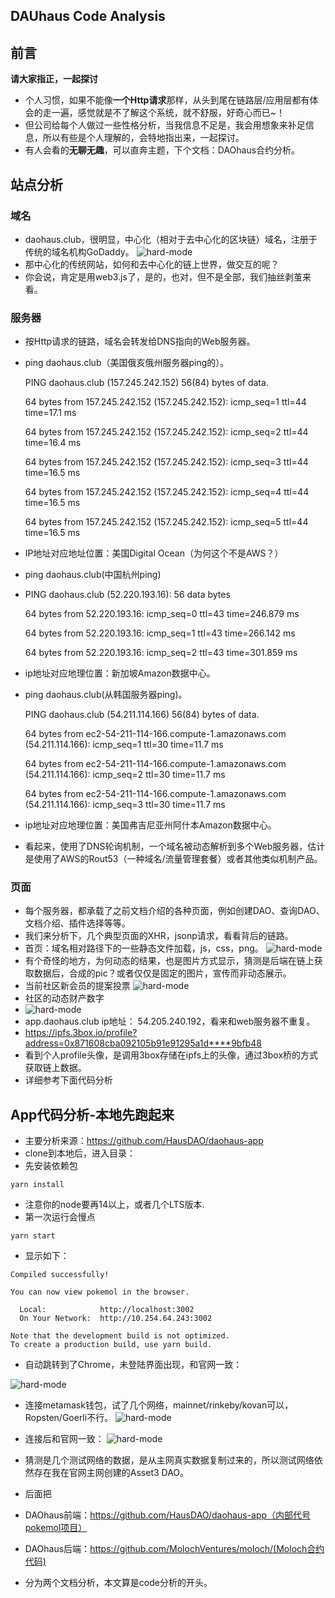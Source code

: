 ## DAUhaus Code Analysis

## 前言

**请大家指正，一起探讨**

+ 个人习惯，如果不能像**一个Http请求**那样，从头到尾在链路层/应用层都有体会的走一遍，感觉就是不了解这个系统，就不舒服，好奇心而已~！
+ 但公司给每个人做过一些性格分析，当我信息不足是，我会用想象来补足信息，所以有些是个人理解的，会特地指出来，一起探讨。
+ 有人会看的**无聊无趣**，可以直奔主题，下个文档：DAOhaus合约分析。

## 站点分析

### 域名

+ daohaus.club，很明显，中心化（相对于去中心化的区块链）域名，注册于传统的域名机构GoDaddy。
![hard-mode](images/whois.png)
+ 那中心化的传统网站，如何和去中心化的链上世界，做交互的呢？
+ 你会说，肯定是用web3.js了，是的，也对，但不是全部，我们抽丝剥茧来看。

### 服务器

+ 按Http请求的链路，域名会转发给DNS指向的Web服务器。

+ ping daohaus.club（美国俄亥俄州服务器ping的）。

  PING daohaus.club (157.245.242.152) 56(84) bytes of data.

  64 bytes from 157.245.242.152 (157.245.242.152): icmp_seq=1 ttl=44 time=17.1 ms

  64 bytes from 157.245.242.152 (157.245.242.152): icmp_seq=2 ttl=44 time=16.4 ms

  64 bytes from 157.245.242.152 (157.245.242.152): icmp_seq=3 ttl=44 time=16.5 ms

  64 bytes from 157.245.242.152 (157.245.242.152): icmp_seq=4 ttl=44 time=16.5 ms

  64 bytes from 157.245.242.152 (157.245.242.152): icmp_seq=5 ttl=44 time=16.5 ms

+ IP地址对应地址位置：美国Digital Ocean（为何这个不是AWS？）

+ ping daohaus.club(中国杭州ping)

+ PING daohaus.club (52.220.193.16): 56 data bytes

  64 bytes from 52.220.193.16: icmp_seq=0 ttl=43 time=246.879 ms

  64 bytes from 52.220.193.16: icmp_seq=1 ttl=43 time=266.142 ms

  64 bytes from 52.220.193.16: icmp_seq=2 ttl=43 time=301.859 ms

+ ip地址对应地理位置：新加坡Amazon数据中心。

+ ping daohaus.club(从韩国服务器ping)。

  PING daohaus.club (54.211.114.166) 56(84) bytes of data.

  64 bytes from ec2-54-211-114-166.compute-1.amazonaws.com (54.211.114.166): icmp_seq=1 ttl=30 time=11.7 ms

  64 bytes from ec2-54-211-114-166.compute-1.amazonaws.com (54.211.114.166): icmp_seq=2 ttl=30 time=11.7 ms

  64 bytes from ec2-54-211-114-166.compute-1.amazonaws.com (54.211.114.166): icmp_seq=3 ttl=30 time=11.7 ms

+ ip地址对应地理位置：美国弗吉尼亚州阿什本Amazon数据中心。

+ 看起来，使用了DNS轮询机制，一个域名被动态解析到多个Web服务器，估计是使用了AWS的Rout53（一种域名/流量管理套餐）或者其他类似机制产品。

### 页面
+ 每个服务器，都承载了之前文档介绍的各种页面，例如创建DAO、查询DAO、文档介绍、插件选择等等。
+ 我们来分析下，几个典型页面的XHR，jsonp请求，看看背后的链路。
+ 首页：域名相对路径下的一些静态文件加载，js，css，png。
![hard-mode](images/homepage.png)
+ 有个奇怪的地方，为何动态的结果，也是图片方式显示，猜测是后端在链上获取数据后，合成的pic？或者仅仅是固定的图片，宣传而非动态展示。
+ 当前社区新会员的提案投票
![hard-mode](images/proposals-dh.png)
+ 社区的动态财产数字
+ ![hard-mode](images/treasury-dh.png)
+ app.daohaus.club ip地址： 54.205.240.192，看来和web服务器不重复。
+ https://ipfs.3box.io/profile?address=0x871608cba092105b91e91295a1d****9bfb48
+ 看到个人profile头像，是调用3box存储在ipfs上的头像，通过3box桥的方式获取链上数据。
+ 详细参考下面代码分析

## App代码分析-本地先跑起来
+ 主要分析来源：https://github.com/HausDAO/daohaus-app
+ clone到本地后，进入目录：
+ 先安装依赖包
```
yarn install 
```
+ 注意你的node要再14以上，或者几个LTS版本.
+ 第一次运行会慢点
``` 
yarn start
```
+ 显示如下：
```
Compiled successfully!

You can now view pokemol in the browser.

  Local:            http://localhost:3002
  On Your Network:  http://10.254.64.243:3002

Note that the development build is not optimized.
To create a production build, use yarn build.
```
+ 自动跳转到了Chrome，未登陆界面出现，和官网一致：

![hard-mode](images/local-homepage.png)
+ 连接metamask钱包，试了几个网络，mainnet/rinkeby/kovan可以，Ropsten/Goerli不行。
![hard-mode](images/kovan.png)

+ 连接后和官网一致：
![hard-mode](images/login-homepage.png)
+ 猜测是几个测试网络的数据，是从主网真实数据复制过来的，所以测试网络依然存在我在官网主网创建的Asset3 DAO。
+ 后面把
+ DAOhaus前端：https://github.com/HausDAO/daohaus-app（内部代号pokemol项目）
+ DAOhaus后端：https://github.com/MolochVentures/moloch/(Moloch合约代码)
+ 分为两个文档分析，本文算是code分析的开头。



